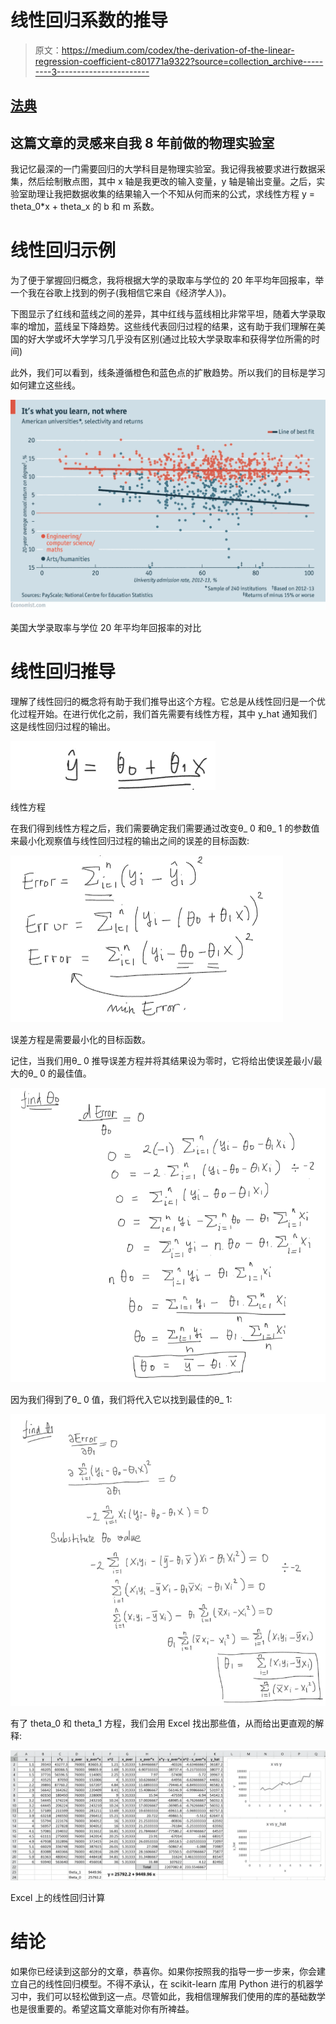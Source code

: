 # 线性回归系数的推导

> 原文：<https://medium.com/codex/the-derivation-of-the-linear-regression-coefficient-c801771a9322?source=collection_archive---------3----------------------->

## [法典](http://medium.com/codex)

## 这篇文章的灵感来自我 8 年前做的物理实验室

我记忆最深的一门需要回归的大学科目是物理实验室。我记得我被要求进行数据采集，然后绘制散点图，其中 x 轴是我更改的输入变量，y 轴是输出变量。之后，实验室助理让我把数据收集的结果输入一个不知从何而来的公式，求线性方程 y = theta_0*x + theta_x 的 b 和 m 系数。

# **线性回归示例**

为了便于掌握回归概念，我将根据大学的录取率与学位的 20 年平均年回报率，举一个我在谷歌上找到的例子(我相信它来自《经济学人》)。

下图显示了红线和蓝线之间的差异，其中红线与蓝线相比非常平坦，随着大学录取率的增加，蓝线呈下降趋势。这些线代表回归过程的结果，这有助于我们理解在美国的好大学或坏大学学习几乎没有区别(通过比较大学录取率和获得学位所需的时间)

此外，我们可以看到，线条遵循橙色和蓝色点的扩散趋势。所以我们的目标是学习如何建立这些线。

![](img/51e5b793141f899920875e0d1033e649.png)

美国大学录取率与学位 20 年平均年回报率的对比

# **线性回归推导**

理解了线性回归的概念将有助于我们推导出这个方程。它总是从线性回归是一个优化过程开始。在进行优化之前，我们首先需要有线性方程，其中 y_hat 通知我们这是线性回归过程的输出。

![](img/51243d7ac27ca24c5ec6c17df7428efa.png)

线性方程

在我们得到线性方程之后，我们需要确定我们需要通过改变θ_ 0 和θ_ 1 的参数值来最小化观察值与线性回归过程的输出之间的误差的目标函数:

![](img/14957f4474c31de4b6e08516a484deb5.png)

误差方程是需要最小化的目标函数。

记住，当我们用θ_ 0 推导误差方程并将其结果设为零时，它将给出使误差最小/最大的θ_ 0 的最佳值。

![](img/ee3b79e38e7539b3e0f8cbbb66c311b0.png)

因为我们得到了θ_ 0 值，我们将代入它以找到最佳的θ_ 1:

![](img/bd75ceb5394f80e98a2f55176a3f2a18.png)

有了 theta_0 和 theta_1 方程，我们会用 Excel 找出那些值，从而给出更直观的解释:

![](img/e52e277bd1dfa722ae157f68d6ac096d.png)

Excel 上的线性回归计算

# 结论

如果你已经读到这部分的文章，恭喜你。如果你按照我的指导一步一步来，你会建立自己的线性回归模型。不得不承认，在 scikit-learn 库用 Python 进行的机器学习中，我们可以轻松做到这一点。尽管如此，我相信理解我们使用的库的基础数学也是很重要的。希望这篇文章能对你有所裨益。